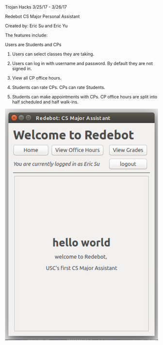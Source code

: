 Trojan Hacks 3/25/17 - 3/26/17

Redebot CS Major Personal Assistant

Created by: Eric Su and Eric Yu

The features include:

Users are Students and CPs

1. Users can select classes they are taking.

2. Users can log in with username and password. By default they are not signed in.

3. View all CP office hours.

4. Students can rate CPs. CPs can rate Students.

5. Students can make appointments with CPs. CP office hours are split into half
scheduled and half walk-ins.

![Redebot](/1.png?raw=true)
